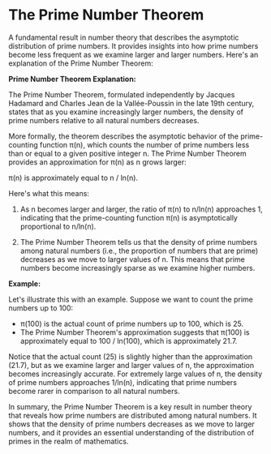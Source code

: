 # The Prime Number Theorem
A fundamental result in number theory that describes the asymptotic distribution of prime numbers. It provides insights into how prime numbers become less frequent as we examine larger and larger numbers. Here's an explanation of the Prime Number Theorem:

**Prime Number Theorem Explanation:**

The Prime Number Theorem, formulated independently by Jacques Hadamard and Charles Jean de la Vallée-Poussin in the late 19th century, states that as you examine increasingly larger numbers, the density of prime numbers relative to all natural numbers decreases.

More formally, the theorem describes the asymptotic behavior of the prime-counting function π(n), which counts the number of prime numbers less than or equal to a given positive integer n. The Prime Number Theorem provides an approximation for π(n) as n grows larger:

π(n) is approximately equal to n / ln(n).

Here's what this means:

1. As n becomes larger and larger, the ratio of π(n) to n/ln(n) approaches 1, indicating that the prime-counting function π(n) is asymptotically proportional to n/ln(n).

2. The Prime Number Theorem tells us that the density of prime numbers among natural numbers (i.e., the proportion of numbers that are prime) decreases as we move to larger values of n. This means that prime numbers become increasingly sparse as we examine higher numbers.

**Example:**

Let's illustrate this with an example. Suppose we want to count the prime numbers up to 100:

- π(100) is the actual count of prime numbers up to 100, which is 25.
- The Prime Number Theorem's approximation suggests that π(100) is approximately equal to 100 / ln(100), which is approximately 21.7.

Notice that the actual count (25) is slightly higher than the approximation (21.7), but as we examine larger and larger values of n, the approximation becomes increasingly accurate. For extremely large values of n, the density of prime numbers approaches 1/ln(n), indicating that prime numbers become rarer in comparison to all natural numbers.

In summary, the Prime Number Theorem is a key result in number theory that reveals how prime numbers are distributed among natural numbers. It shows that the density of prime numbers decreases as we move to larger numbers, and it provides an essential understanding of the distribution of primes in the realm of mathematics.

